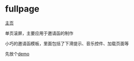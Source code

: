 fullpage
========

<a href="http://cody1991.github.io/fullpage/index.html">主页</a>

单页滚屏，主要应用于邀请函的制作

小巧的邀请函模板，里面包括了下滑提示、音乐控件、加载页面等


先放个<a href="http://cody1991.github.io/fullpage/demo/index.html">demo</a>

